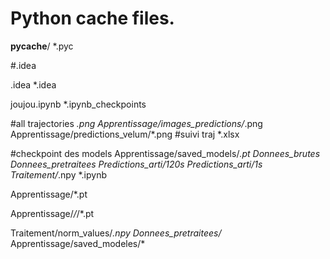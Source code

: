 


# Python cache files.
__pycache__/
*.pyc

#.idea

.idea
*.idea

joujou.ipynb
*.ipynb_checkpoints


 #all trajectories
*.png
 Apprentissage/images_predictions/*.png
Apprentissage/predictions_velum/*.png
#suivi traj
*.xlsx

#checkpoint des models
Apprentissage/saved_models/*.pt
Donnees_brutes
Donnees_pretraitees
Predictions_arti/120s
Predictions_arti/1s
Traitement/*.npy
*.ipynb

Apprentissage/*.pt

Apprentissage/*/*/*.pt

Traitement/norm_values/*.npy
Donnees_pretraitees/*
Apprentissage/saved_modeles/*